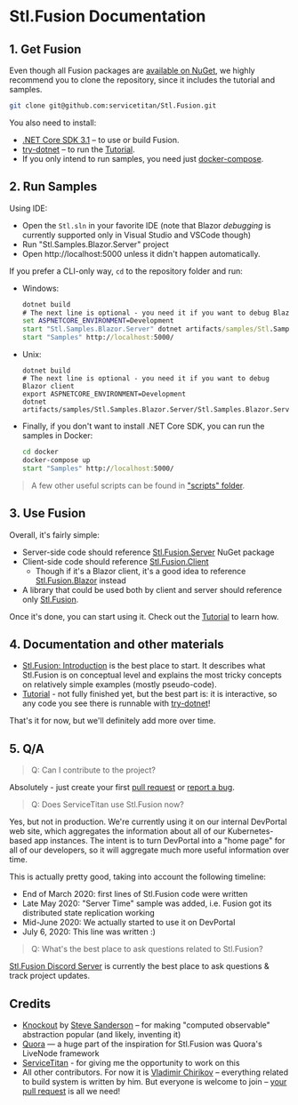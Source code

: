 # Stl.Fusion Documentation

## 1. Get Fusion

Even though all Fusion packages are 
[available on NuGet](https://www.nuget.org/packages?q=Owner%3Aservicetitan+Tags%3Astl_fusion),
we highly recommend you to clone the repository, since it includes
the tutorial and samples.

```bash
git clone git@github.com:servicetitan/Stl.Fusion.git
```

You also need to install:
- [.NET Core SDK 3.1](https://dotnet.microsoft.com/download) 
  &ndash; to use or build Fusion. 
- [try-dotnet](https://github.com/dotnet/try/blob/master/DotNetTryLocal.md) 
  &ndash; to run the [Tutorial](tutorial/README.md).
- If you only intend to run samples, you need just 
  [docker-compose](https://docs.docker.com/compose/install/). 

## 2. Run Samples

Using IDE:
* Open the `Stl.sln` in your favorite IDE
(note that Blazor *debugging* is currently supported only in Visual Studio and VSCode though)
* Run "Stl.Samples.Blazor.Server" project
* Open http://localhost:5000 unless it didn't happen automatically.

If you prefer a CLI-only way, `cd` to the repository folder and run:

*   Windows:
    ```cmd
    dotnet build
    # The next line is optional - you need it if you want to debug Blazor client
    set ASPNETCORE_ENVIRONMENT=Development
    start "Stl.Samples.Blazor.Server" dotnet artifacts/samples/Stl.Samples.Blazor.Server/Stl.Samples.Blazor.Server.dll
    start "Samples" http://localhost:5000/
    ``` 
*   Unix:
    ```
    dotnet build
    # The next line is optional - you need it if you want to debug Blazor client
    export ASPNETCORE_ENVIRONMENT=Development
    dotnet artifacts/samples/Stl.Samples.Blazor.Server/Stl.Samples.Blazor.Server.dll
    ```
*   Finally, if you don't want to install .NET Core SDK, you can run the samples 
    in Docker:
    ```cmd
    cd docker
    docker-compose up 
    start "Samples" http://localhost:5000/
    ```

> A few other useful scripts can be found in 
> ["scripts" folder](https://github.com/servicetitan/Stl/tree/master/scripts).

## 3. Use Fusion

Overall, it's fairly simple:
* Server-side code should reference 
  [Stl.Fusion.Server](https://www.nuget.org/packages/Stl.Fusion.Server/) NuGet package
* Client-side code should reference
  [Stl.Fusion.Client](https://www.nuget.org/packages/Stl.Fusion.Client/)
  * Though if it's a Blazor client, it's a good idea to reference 
    [Stl.Fusion.Blazor](https://www.nuget.org/packages/Stl.Fusion.Blazor/) instead
* A library that could be used both by client and server should reference only 
  [Stl.Fusion](https://www.nuget.org/packages/Stl.Fusion/). 

Once it's done, you can start using it. 
Check out the [Tutorial](tutorial/README.md) to learn how.

## 4. Documentation and other materials

* [Stl.Fusion: Introduction](tutorial/Intro.md) is the best place
  to start. It describes what Stl.Fusion is on conceptual level
  and explains the most tricky concepts on relatively simple
  examples (mostly pseudo-code).
* [Tutorial](tutorial/README.md) - not fully finished yet,
  but the best part is: it is interactive, so any code you see
  there is runnable with [try-dotnet](https://github.com/dotnet/try/blob/master/DotNetTryLocal.md)!
  
That's it for now, but we'll definitely add more over time. 

## 5. Q/A

> Q: Can I contribute to the project?

Absolutely - just create your first 
[pull request](https://github.com/servicetitan/Stl/pulls) or 
[report a bug](https://github.com/servicetitan/Stl/issues).

> Q: Does ServiceTitan use Stl.Fusion now?

Yes, but not in production. We're currently using it on our internal DevPortal web site, 
which aggregates the information about all of our Kubernetes-based app instances.
The intent is to turn DevPortal into a "home page" for all of our developers, 
so it will aggregate much more useful information over time.

This is actually pretty good, taking into account the following timeline:
* End of March 2020: first lines of Stl.Fusion code were written
* Late May 2020: "Server Time" sample was added, i.e. Fusion got its 
  distributed state replication working
* Mid-June 2020: We actually started to use it on DevPortal
* July 6, 2020: This line was written :)    
  
> Q: What's the best place to ask questions related to Stl.Fusion?

[Stl.Fusion Discord Server](https://discord.gg/EKEwv6d) is currently the best 
place to ask questions & track project updates. 

## Credits

* [Knockout](https://knockoutjs.com/) by 
  [Steve Sanderson](http://blog.stevensanderson.com/) &ndash; 
  for making "computed observable" abstraction popular 
  (and likely, inventing it)
* [Quora](https://www.quora.com/) — a huge part of the inspiration for Stl.Fusion was Quora's LiveNode framework
* [ServiceTitan](https://www.servicetitan.com/) - for giving me the
  opportunity to work on this
* All other contributors. For now it is
  [Vladimir Chirikov](https://github.com/vchirikov) &ndash;
  everything related to build system is written by him.
  But everyone is welcome to join &ndash; 
  [your pull request](https://github.com/servicetitan/Stl/pulls) 
  is all we need!
